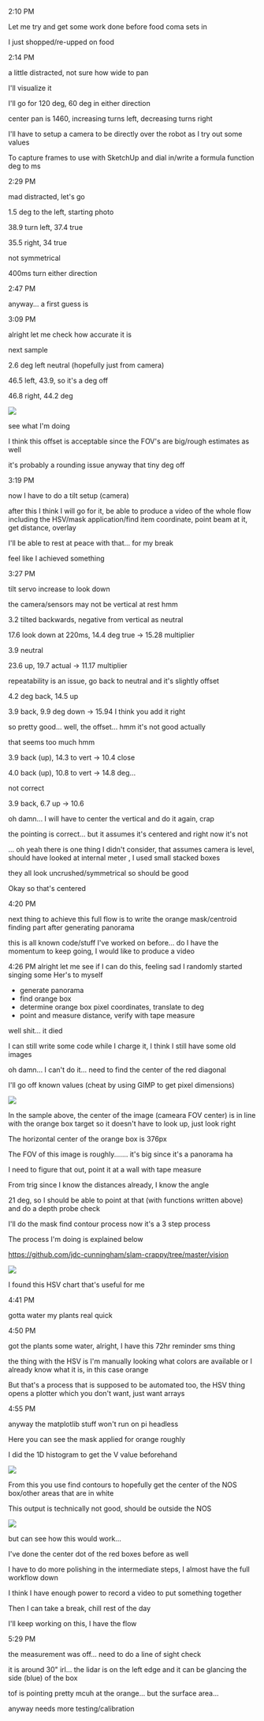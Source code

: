 2:10 PM

Let me try and get some work done before food coma sets in

I just shopped/re-upped on food

2:14 PM

a little distracted, not sure how wide to pan

I'll visualize it

I'll go for 120 deg, 60 deg in either direction

center pan is 1460, increasing turns left, decreasing turns right

I'll have to setup a camera to be directly over the robot as I try out some values

To capture frames to use with SketchUp and dial in/write a formula function deg to ms

2:29 PM

mad distracted, let's go

1.5 deg to the left, starting photo

38.9 turn left, 37.4 true

35.5 right, 34 true

not symmetrical

400ms turn either direction

2:47 PM

anyway... a first guess is

3:09 PM

alright let me check how accurate it is

next sample

2.6 deg left neutral (hopefully just from camera)

46.5 left, 43.9, so it's a deg off

46.8 right, 44.2 deg

<img src="../../confirm-pan-angles.JPG"/>

see what I'm doing

I think this offset is acceptable since the FOV's are big/rough estimates as well

it's probably a rounding issue anyway that tiny deg off

3:19 PM

now I have to do a tilt setup (camera)

after this I think I will go for it, be able to produce a video of the whole flow including the HSV/mask application/find item coordinate, point beam at it, get distance, overlay

I'll be able to rest at peace with that... for my break

feel like I achieved something

3:27 PM

tilt servo increase to look down

the camera/sensors may not be vertical at rest hmm

3.2 tilted backwards, negative from vertical as neutral

17.6 look down at 220ms, 14.4 deg true -> 15.28 multiplier

3.9 neutral

23.6 up, 19.7 actual -> 11.17 multiplier

repeatability is an issue, go back to neutral and it's slightly offset

4.2 deg back, 14.5 up

3.9 back, 9.9 deg down -> 15.94 I think you add it right

so pretty good... well, the offset... hmm it's not good actually

that seems too much hmm

3.9 back (up), 14.3 to vert -> 10.4 close

4.0 back (up), 10.8 to vert -> 14.8 deg...

not correct

3.9 back, 6.7 up -> 10.6

oh damn... I will have to center the vertical and do it again, crap

the pointing is correct... but it assumes it's centered and right now it's not

... oh yeah there is one thing I didn't consider, that assumes camera is level, should have looked at internal meter
, I used small stacked boxes

they all look uncrushed/symmetrical so should be good

Okay so that's centered

4:20 PM

next thing to achieve this full flow is to write the orange mask/centroid finding part after generating panorama

this is all known code/stuff I've worked on before... do I have the momentum to keep going, I would like to produce a video

4:26 PM alright let me see if I can do this, feeling sad I randomly started singing some Her's to myself

- generate panorama
- find orange box
- determine orange box pixel coordinates, translate to deg
- point and measure distance, verify with tape measure

well shit... it died

I can still write some code while I charge it, I think I still have some old images

oh damn... I can't do it... need to find the center of the red diagonal

I'll go off known values (cheat by using GIMP to get pixel dimensions)

<img src="../../sample-panorama.JPG"/>

In the sample above, the center of the image (cameara FOV center) is in line with the orange box target so it doesn't have to look up, just look right

The horizontal center of the orange box is 376px

The FOV of this image is roughly....... it's big since it's a panorama ha

I need to figure that out, point it at a wall with tape measure

From trig since I know the distances already, I know the angle

21 deg, so I should be able to point at that (with functions written above) and do a depth probe check

I'll do the mask find contour process now it's a 3 step process

The process I'm doing is explained below

https://github.com/jdc-cunningham/slam-crappy/tree/master/vision

<img src="../../images/hsv.JPG"/>

I found this HSV chart that's useful for me

4:41 PM

gotta water my plants real quick

4:50 PM

got the plants some water, alright, I have this 72hr reminder sms thing

the thing with the HSV is I'm manually looking what colors are available or I already know what it is, in this case orange

But that's a process that is supposed to be automated too, the HSV thing opens a plotter which you don't want, just want arrays

4:55 PM

anyway the matplotlib stuff won't run on pi headless

Here you can see the mask applied for orange roughly

I did the 1D histogram to get the V value beforehand

<img src="../../images/mask-applied.JPG"/>

From this you use find contours to hopefully get the center of the NOS box/other areas that are in white

This output is technically not good, should be outside the NOS

<img src="../../images/contours.JPG"/>

but can see how this would work...

I've done the center dot of the red boxes before as well

I have to do more polishing in the intermediate steps, I almost have the full workflow down

I think I have enough power to record a video to put something together

Then I can take a break, chill rest of the day

I'll keep working on this, I have the flow

5:29 PM

the measurement was off... need to do a line of sight check

it is around 30" irl... the lidar is on the left edge and it can be glancing the side (blue) of the box

tof is pointing pretty mcuh at the orange... but the surface area...

anyway needs more testing/calibration
